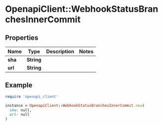 # OpenapiClient::WebhookStatusBranchesInnerCommit

## Properties

| Name | Type | Description | Notes |
| ---- | ---- | ----------- | ----- |
| **sha** | **String** |  |  |
| **url** | **String** |  |  |

## Example

```ruby
require 'openapi_client'

instance = OpenapiClient::WebhookStatusBranchesInnerCommit.new(
  sha: null,
  url: null
)
```

